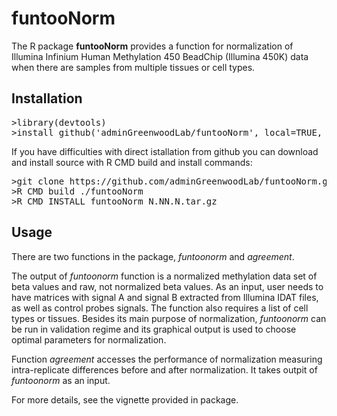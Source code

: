 # funtooNorm 


The R package <b>funtooNorm</b>  provides a function for normalization of Illumina Infinium Human Methylation 450
BeadChip (Illumina 450K) data when there are samples from multiple tissues or cell types.

## Installation

<pre>
>library(devtools)
>install_github('adminGreenwoodLab/funtooNorm', local=TRUE, build_vignettes = TRUE)
</pre>
If you have difficulties with direct istallation from github you can download and install source with R CMD build and install commands:
<pre>
>git clone https://github.com/adminGreenwoodLab/funtooNorm.git
>R CMD build ./funtooNorm
>R CMD INSTALL funtooNorm_N.NN.N.tar.gz
</pre>

## Usage

There are two functions in the package, <i>funtoonorm</i> and <i>agreement</i>. 

The output of <i>funtoonorm</i> function is a normalized methylation data set of beta values and raw, not normalized beta values. As an input, user needs to have matrices with signal A and signal B extracted from Illumina IDAT files, as well as control probes signals. The function also requires a list of cell types or tissues. Besides its main purpose of normalization, <i>funtoonorm</i> can be run in validation regime and its graphical output is used to choose optimal parameters for normalization.  

Function <i>agreement</i> accesses the performance of normalization measuring intra-replicate differences before and after normalization. It takes outpit of <i>funtoonorm</i> as an input.

For more details, see the vignette provided in package.

